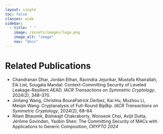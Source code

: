 ```yaml
---
layout: single
toc: false
classes: wide
sidebar:  
  - title: " "   
    image: /assets/images/logo.png
    image_alt: "image"
    nav: "docs"
---
```


# Related Publications

- Chandranan Dhar, Jordan Ethan, Ravindra Jejurikar, Mustafa Khairallah, Eik List, Sougata Mandal: Context-Committing Security of Leveled Leakage-Resilient AEAD. _IACR Transactions on Symmetric Cryptology_, 2024(2), 348–370. 
- Jinliang Wang, Christina BouraPatrick Derbez, Kai Hu, Muzhou Li, Meiqin Wang: Cryptanalysis of Full-Round BipBip. _IACR Transactions on Symmetric Cryptology_, 2024(2), 68–84.
- Ritam Bhaumik, Bishwajit Chakraborty, Wonseok Choi, Avijit Dutta, Jérôme Govinden, Yaobin Shen: The Committing Security of MACs with Applications to Generic Composition, _CRYPTO 2024_
